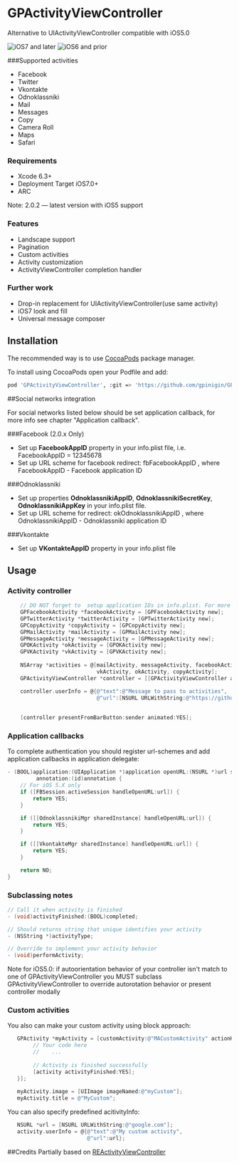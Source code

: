 GPActivityViewController
========================

Alternative to UIActivityViewController compatible with iOS5.0

![iOS7 and later](images/Activities-iOS7.png)
![iOS6 and prior](images/Activities.png)


###Supported activities
* Facebook
* Twitter
* Vkontakte
* Odnoklassniki
* Mail
* Messages
* Copy
* Camera Roll
* Maps
* Safari


### Requirements
* Xcode 6.3+
* Deployment Target iOS7.0+
* ARC

Note: 2.0.2 — latest version with iOS5 support

### Features
* Landscape support
* Pagination
* Custom activities
* Activity customization
* ActivityViewController completion handler

### Further work
* Drop-in replacement for UIActivityViewController(use same activity)
* iOS7 look and fill
* Universal message composer
 
## Installation
The recommended way is to use [CocoaPods](http://cocoapods.org/) package manager.

To install using CocoaPods open your Podfile and add:
``` bash
pod 'GPActivityViewController', :git => 'https://github.com/gpinigin/GPActivityViewController.git'
```


##Social networks integration

For social networks listed below should be set application callback, for more info see chapter "Application callback".

###Facebook (2.0.x Only)

* Set up **FacebookAppID** property in your info.plist file, i.e.  FacebookAppID = 12345678
* Set up URL scheme for facebook redirect: fbFacebookAppID , where FacebookAppID - Facebook application ID

###Odnoklassniki

* Set up properties **OdnoklassnikiAppID**, **OdnoklassnikiSecretKey**, **OdnoklassnikiAppKey** in your info.plist file.
* Set up URL scheme for redirect: okOdnoklassnikiAppID , where OdnoklassnikiAppID - Odnoklassniki application ID

###Vkontakte

* Set up **VKontakteAppID** property in your info.plist file

## Usage
### Activity controller
``` objective-c
    // DO NOT forget to  setup application IDs in info.plist. For more info see README.md
    GPFacebookActivity *facebookActivity = [GPFacebookActivity new];
    GPTwitterActivity *twitterActivity = [GPTwitterActivity new];
    GPCopyActivity *copyActivity = [GPCopyActivity new];
    GPMailActivity *mailActivity = [GPMailActivity new];
    GPMessageActivity *messageActivity = [GPMessageActivity new];
    GPOKActivity *okActivity = [GPOKActivity new];
    GPVKActivity *vkActivity = [GPVKActivity new];
    
    NSArray *activities = @[mailActivity, messageActivity, facebookActivity, twitterActivity,
                            vkActivity, okActivity, copyActivity];
    GPActivityViewController *controller = [[GPActivityViewController alloc] initWithactivities:activities];

    controller.userInfo = @{@"text":@"Message to pass to activities",
                            @"url":[NSURL URLWithString:@"https://github.com/gpinigin"]};
    
    
    [controller presentFromBarButton:sender animated:YES];
```

### Application callbacks

To complete authentication you should register url-schemes and add application callbacks in application delegate:

``` objective-c
- (BOOL)application:(UIApplication *)application openURL:(NSURL *)url sourceApplication:(NSString *)sourceApplication
         annotation:(id)annotation {
    // For iOS 5.X only
    if ([FBSession.activeSession handleOpenURL:url]) {
        return YES;
    }

    if ([[OdnoklassnikiMgr sharedInstance] handleOpenURL:url]) {
        return YES;
    }

    if ([[VkontakteMgr sharedInstance] handleOpenURL:url]) {
        return YES;
    }

    return NO;
}
```

### Subclassing notes
``` objective-c
// Call it when activity is finished
- (void)activityFinished:(BOOL)completed;

// Should returns string that unique identifies your activity
- (NSString *)activityType;

// Override to implement your activity behavior
- (void)performActivity;
```

Note for iOS5.0: if autoorientation behavior of your controller isn't match to one of GPActivityViewController you MUST subclass GPActivityViewController to override autorotation behavior or present controller modally

### Custom activities
You also can make your custom activity using block approach:
``` objective-c
   GPActivity *myActivity = [customActivity:@"MACustomActivity" actionHandler:^(GPActivity *activity, NSDictionary *userInfo) {
        // Your code here
        //    ...
        
        // Activity is finished successfully
        [activity activityFinished:YES];
   }];
   
   myActivity.image = [UIImage imageNamed:@"myCustom"];
   myActivity.title = @"MyCustom";
```

You can also specify predefined acitivityInfo:
``` objective-c
   NSURL *url = [NSURL URLWithString:@"google.com"];
   activity.userInfo = @{@"text":@"My custom activity",
                         @"url":url};
```

##Credits
Partially based on [REActivityViewController](https://github.com/romaonthego/REActivityViewController)
